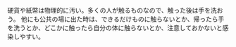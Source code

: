 硬貨や紙幣は物理的に汚い。多くの人が触るものなので、触った後は手を洗おう。
他にも公共の場に出た時は、できるだけものに触らないとか、帰ったら手を洗うとか、どこかに触ったら自分の体に触らないとか、注意しておかないと感染しやすい。
